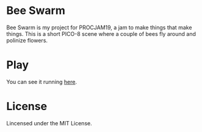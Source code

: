 # Bee Swarm

Bee Swarm is my project for PROCJAM19, a jam to make things that make things. This is a short PICO-8 scene where a couple of bees fly around and polinize flowers.

# Play

You can see it running [here](https://www.lexaloffle.com/bbs/cart_info.php?cid=zeyzayon-0).

# License

Lincensed under the MIT License.
